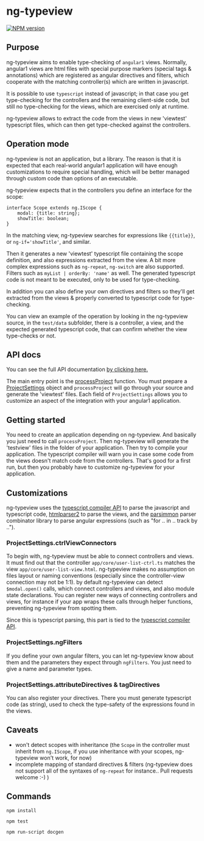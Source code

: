# ng-typeview
[![NPM version][npm-image]][npm-url]

## Purpose

ng-typeview aims to enable type-checking of `angular1` views. Normally, angular1 views
are html files with special purpose markers (special tags & annotations) which are
registered as angular directives and filters, which cooperate with the matching
controller(s) which are written in javascript.

It is possible to use `typescript` instead of javascript; in that case you get
type-checking for the controllers and the remaining client-side code, but still
no type-checking for the views, which are exercised only at runtime.

ng-typeview allows to extract the code from the views in new 'viewtest' typescript
files, which can then get type-checked against the controllers.

## Operation mode

ng-typeview is not an application, but a library. The reason is that it is
expected that each real-world angular1 application will have enough customizations
to require special handling, which will be better managed through custom code than
options of an executable.

ng-typeview expects that in the controllers you define an interface for the scope:

    interface Scope extends ng.IScope {
        modal: {title: string};
        showTitle: boolean;
    }

In the matching view, ng-typeview searches for expressions like `{{title}}`,
or `ng-if='showTitle'`, and similar.

Then it generates a new 'viewtest' typescript file containing the scope definition,
and also expressions extracted from the view. A bit more complex expressions
such as `ng-repeat`, `ng-switch` are also supported. Filters such as
`myList | orderBy: 'name'` as well. The generated typescript code is not meant
to be executed, only to be used for type-checking.

In addition you can also define your own directives and filters so they'll get
extracted from the views & properly converted to typescript code for type-checking.

You can view an example of the operation by looking in the ng-typeview source, in the
`test/data` subfolder, there is a controller, a view, and the expected generated
typescript code, that can confirm whether the view type-checks or not.

## API docs

You can see the full API documentation [by clicking here.](http://emmanueltouzery.github.io/ng-typeview/globals.html)

The main entry point is the [processProject](http://emmanueltouzery.github.io/ng-typeview/globals.html#processproject) function.
You must prepare a [ProjectSettings](http://emmanueltouzery.github.io/ng-typeview/interfaces/projectsettings.html)
object and `processProject` will go through your source and generate the 'viewtest'
files. Each field of `ProjectSettings` allows you to customize an aspect of the
integration with your angular1 application.

## Getting started

You need to create an application depending on ng-typeview. And basically you
just need to call `processProject`. Then ng-typeview will generate the 'testview'
files in the folder of your application. Then try to compile your application.
The typescript compiler will warn you in case some code from the views doesn't
match code from the controllers.
That's good for a first run, but then you probably have to customize ng-typeview
for your application.

## Customizations

ng-typeview uses the [typescript compiler API](https://github.com/Microsoft/TypeScript/wiki/Using-the-Compiler-API)
to parse the javascript and typescript code, [htmlparser2](https://github.com/fb55/htmlparser2)
to parse the views, and the [parsimmon](https://github.com/jneen/parsimmon) parser
combinator library to parse angular expressions (such as "for .. in .. track by ..").

### ProjectSettings.ctrlViewConnectors
To begin with, ng-typeview must be able to connect controllers and views.
It must find out that the controller `app/core/user-list-ctrl.ts` matches the view
`app/core/user-list-view.html`. ng-typeview makes no assumption on files layout
or naming conventions (especially since the controller-view connection may not
be 1:1).
by default ng-typeview can detect `$modal.open()` calls, which connect controllers and views,
and also module state declarations.
You can register new ways of connecting controllers and views, for instance if your
app wraps these calls through helper functions, preventing ng-typeview from spotting them.

Since this is typescript parsing, this part is tied to the
[typescript compiler API](https://github.com/Microsoft/TypeScript/wiki/Using-the-Compiler-API).

### ProjectSettings.ngFilters
If you define your own angular filters, you can let ng-typeview know about them
and the parameters they expect through `ngFilters`. You just need to give a name
and parameter types.

### ProjectSettings.attributeDirectives & tagDirectives
You can also register your directives. There you must generate typescript code
(as string), used to check the type-safety of the expressions found in the views.

## Caveats

* won't detect scopes with inheritance (the `Scope` in the controller must inherit
  from `ng.IScope`, if you use inheritance with your scopes, ng-typeview won't work,
  for now)
* incomplete mapping of standard directives & filters (ng-typeview does not support
  all of the syntaxes of `ng-repeat` for instance.. Pull requests welcome :-) )

## Commands

    npm install

    npm test

    npm run-script docgen

[npm-image]: https://img.shields.io/npm/v/ng-typeview.svg?style=flat-square
[npm-url]: https://www.npmjs.com/package/ng-typeview
